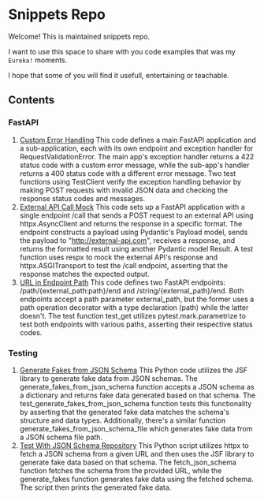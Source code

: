 # Snippets Repo

Welcome! This is maintained snippets repo. 

I want to use this space to share with you code examples that was my `Eureka!` moments.

I hope that some of you will find it usefull, entertaining or teachable.

## Contents

### FastAPI

1. [Custom Error Handling](fastapi/001_custom_error_handling.py)
   This code defines a main FastAPI application and a sub-application, each with its own endpoint and exception handler for RequestValidationError. The main app's exception handler returns a 422 status code with a custom error message, while the sub-app's handler returns a 400 status code with a different error message. Two test functions using TestClient verify the exception handling behavior by making POST requests with invalid JSON data and checking the response status codes and messages.
2. [External API Call Mock](fastapi/002_external_api_call_mock.py)
   This code sets up a FastAPI application with a single endpoint /call that sends a POST request to an external API using httpx.AsyncClient and returns the response in a specific format. The endpoint constructs a payload using Pydantic's Payload model, sends the payload to "http://external-api.com", receives a response, and returns the formatted result using another Pydantic model Result. A test function uses respx to mock the external API's response and httpx.ASGITransport to test the /call endpoint, asserting that the response matches the expected output.
3. [URL in Endpoint Path](fastapi/003_url_in_endpoint_path.py)
   This code defines two FastAPI endpoints: /path/{external_path:path}/end and /string/{external_path}/end. Both endpoints accept a path parameter external_path, but the former uses a path operation decorator with a type declaration (path) while the latter doesn't. The test function test_get utilizes pytest.mark.parametrize to test both endpoints with various paths, asserting their respective status codes.


### Testing

1. [Generate Fakes from JSON Schema](testing/001_generate_fakes_from_json_schema.py)
   This Python code utilizes the JSF library to generate fake data from JSON schemas. The generate_fakes_from_json_schema function accepts a JSON schema as a dictionary and returns fake data generated based on that schema. The test_generate_fakes_from_json_schema function tests this functionality by asserting that the generated fake data matches the schema's structure and data types. Additionally, there's a similar function generate_fakes_from_json_schema_file which generates fake data from a JSON schema file path.
2. [Test With JSON Schema Repository](testing/002_test_with_json_schema_repository.py)
   This Python script utilizes httpx to fetch a JSON schema from a given URL and then uses the JSF library to generate fake data based on that schema. The fetch_json_schema function fetches the schema from the provided URL, while the generate_fakes function generates fake data using the fetched schema. The script then prints the generated fake data.
